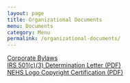 ```yaml
---
layout: page
title: Organizational Documents
menu: Documents
category: Menu
permalink: /organizational-documents/
---
```




[Corporate Bylaws](/organizational-documents/corporate-bylaws.html)  
[IRS 501(c)(3) Determination Letter (PDF)](/docs/irs_determination_letter.pdf)  
[NEHS Logo Copyright Certification (PDF)](/docs/logo_copyright_certification.pdf)  
